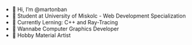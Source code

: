 - 👋 Hi, I’m @martonban
- 🏫 Student at University of Miskolc - Web Development Specialization
- 📖 Currently Lerning: C++ and Ray-Tracing
- 🤤 Wannabe Computer Graphics Developer
- 🎨 Hobby Material Artist




<!---
martonbn/martonbn is a ✨ special ✨ repository because its `README.md` (this file) appears on your GitHub profile.
You can click the Preview link to take a look at your changes.
--->
